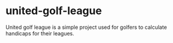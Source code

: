 # united-golf-league
United golf league is a simple project used for golfers to calculate handicaps for their leagues.
